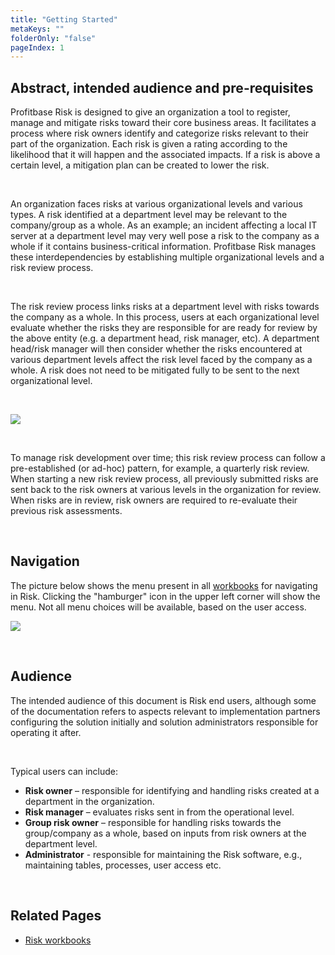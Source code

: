 ```yaml
---
title: "Getting Started"
metaKeys: ""
folderOnly: "false"
pageIndex: 1
---
```


## Abstract, intended audience and pre-requisites

Profitbase Risk is designed to give an organization a tool to register, manage and mitigate risks toward their core business areas. It facilitates a process where risk owners identify and categorize risks relevant to their part of the organization. Each risk is given a rating according to the likelihood that it will happen and the associated impacts. If a risk is above a certain level, a mitigation plan can be created to lower the risk.

<br/>

An organization faces risks at various organizational levels and various types. A risk identified at a department level may be relevant to the company/group as a whole. As an example; an incident affecting a local IT server at a department level may very well pose a risk to the company as a whole if it contains business-critical information. Profitbase Risk manages these interdependencies by establishing multiple organizational levels and a risk review process.

<br/>

The risk review process links risks at a department level with risks towards the company as a whole. In this process, users at each organizational level evaluate whether the risks they are responsible for are ready for review by the above entity (e.g. a department head, risk manager, etc). A department head/risk manager will then consider whether the risks encountered at various department levels affect the risk level faced by the company as a whole. A risk does not need to be mitigated fully to be sent to the next organizational level.

<br/>

![](https://profitbasedocs.blob.core.windows.net/riskimages/risk-overview.png)

<br/>

To manage risk development over time; this risk review process can follow a pre-established (or ad-hoc) pattern, for example, a quarterly risk review. When starting a new risk review process, all previously submitted risks are sent back to the risk owners at various levels in the organization for review. When risks are in review, risk owners are required to re-evaluate their previous risk assessments.

<br/>

## Navigation

The picture below shows the menu present in all [workbooks](/risk/workbooks.md) for navigating in Risk. Clicking the "hamburger" icon in the upper left corner will show the menu. Not all menu choices will be available, based on the user access.

![](https://profitbasedocs.blob.core.windows.net/riskimages/risk-left-menu.png)

<br/>

## Audience

The intended audience of this document is Risk end users, although some of the documentation refers to aspects relevant to implementation partners configuring the solution initially and solution administrators responsible for operating it after.

<br/>

Typical users can include:

- **Risk owner** – responsible for identifying and handling risks created at a department in the organization.
- **Risk manager** – evaluates risks sent in from the operational level.
- **Group risk owner** – responsible for handling risks towards the group/company as a whole, based on inputs from risk owners at the department level.
- **Administrator** - responsible for maintaining the Risk software, e.g., maintaining tables, processes, user access etc.

<br/>

## Related Pages

- [Risk workbooks](/risk/workbooks.md)
